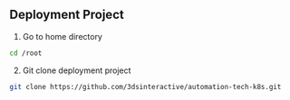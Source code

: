 ## Deployment Project

1. Go to home directory
```bash
cd /root
```

2. Git clone deployment project
```bash
git clone https://github.com/3dsinteractive/automation-tech-k8s.git
```